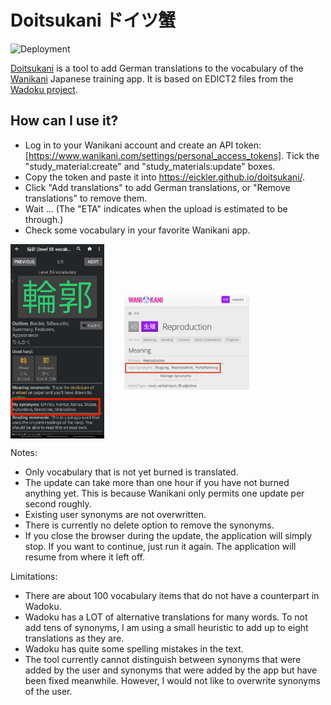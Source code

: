 # Doitsukani ドイツ蟹

![Deployment](https://github.com/eickler/doitsukani/actions/workflows/web.yml/badge.svg)

[Doitsukani](https://eickler.github.io/doitsukani) is a tool to add German translations to the vocabulary of the [Wanikani](https://wanikani.com) Japanese training app. It is based on EDICT2 files from the [Wadoku project](https://www.wadoku.de/wiki/display/WAD/Downloads+und+Links).

## How can I use it?

- Log in to your Wanikani account and create an API token: [https://www.wanikani.com/settings/personal_access_tokens]. Tick the "study_material:create" and "study_materials:update" boxes.
- Copy the token and paste it into https://eickler.github.io/doitsukani/.
- Click "Add translations" to add German translations, or "Remove translations" to remove them.
- Wait ... (The "ETA" indicates when the upload is estimated to be through.)
- Check some vocabulary in your favorite Wanikani app.

<p>
  <img src="img/durtles.jpg" width="150" style="vertical-align: middle;"/>
  &nbsp;&nbsp;&nbsp;&nbsp;&nbsp;&nbsp;
  <img src="img/wanikani.png" width="200" style="vertical-align: middle;"/>
</p>

Notes:

- Only vocabulary that is not yet burned is translated.
- The update can take more than one hour if you have not burned anything yet. This is because Wanikani only permits one update per second roughly.
- Existing user synonyms are not overwritten.
- There is currently no delete option to remove the synonyms.
- If you close the browser during the update, the application will simply stop. If you want to continue, just run it again. The application will resume from where it left off.

Limitations:

- There are about 100 vocabulary items that do not have a counterpart in Wadoku.
- Wadoku has a LOT of alternative translations for many words. To not add tens of synonyms, I am using a small heuristic to add up to eight translations as they are.
- Wadoku has quite some spelling mistakes in the text.
- The tool currently cannot distinguish between synonyms that were added by the user and synonyms that were added by the app but have been fixed meanwhile. However, I would not like to overwrite synonyms of the user.
